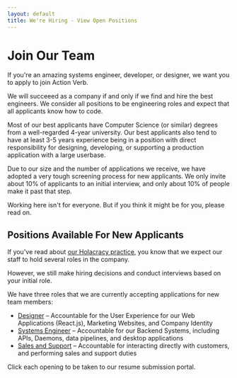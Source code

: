 ```yaml
---
layout: default
title: We're Hiring - View Open Positions
---
```


# Join Our Team

If you're an amazing systems engineer, developer, or designer, we want
you to apply to join Action Verb.

We will succeeed as a company if and only if we find and hire the best
engineers.  We consider all positions to be engineering roles and expect
that all applicants know how to code.

Most of our best applicants have Computer Science (or similar) degrees
from a well-regarded 4-year university.  Our best applicants also tend
to have at least 3-5 years experience being in a position with direct
responsibility for designing, developing, or supporting a production
application with a large userbase.

Due to our size and the number of applications we receive, we have
adopted a very tough screening process for new applicants.  We only
invite about 10% of applicants to an initial interview, and only about
10% of people make it past that step.

Working here isn't for everyone.  But if you think it might be for you,
please read on.


## Positions Available For New Applicants

If you've read about [our Holacracy practice](/holacracy), you know that
we expect our staff to hold several roles in the company.

However, we still make hiring decisions and conduct interviews
based on your initial role.

We have three roles that we are currently accepting applications for new team members:

 * <a
 href="http://actionverb.applytojob.com/apply/S0OYVR/HolacracyPowered-BrickFTP-Seeks-FullTime-Designer-For-Our-Web-Applications-Reactjs-Marketing-Websites-And-Corporate-Identity" target="_blank">Designer</a> &ndash; Accountable for the User Experience for our Web Applications (React.js), Marketing Websites, and Company Identity
 * <a href="http://actionverb.applytojob.com/apply/XewrZe/HolacracyPowered-BrickFTP-Seeks-Senior-Developer-To-Fill-Systems-And-Application-Development-And-Other-Roles-Ruby-Java-C" target="_blank">Systems Engineer</a> &ndash; Accountable for our Backend Systems, including APIs, Daemons, data pipelines, and desktop applications
 * <a href="http://actionverb.applytojob.com/apply/b9YTLViLIw/HolacracyPowered-BrickFTP-Seeks-FullTime-SupportSales-Engineer-For-Its-Cloud-Storage-Products" target="_blank">Sales and Support</a> &ndash; Accountable for interacting directly with customers, and performing sales and support duties

Click each opening to be taken to our resume submission portal.
